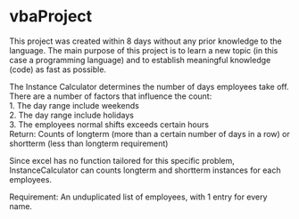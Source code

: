 # vbaProject
This project was created within 8 days without any prior knowledge to the language. The main purpose of this project is to learn a new topic (in this case a programming language) and to establish meaningful knowledge (code) as fast as possible.        
    
The Instance Calculator determines the number of days employees take off. There are a number of factors that influence the count:        
    1. The day range include weekends  
    2. The day range include holidays    
    3. The employees normal shifts exceeds certain hours  
Return: Counts of longterm (more than a certain number of days in a row) or shortterm (less than longterm requirement)  
    
Since excel has no function tailored for this specific problem, InstanceCalculator can counts longterm and shortterm instances for each employees.    
  
Requirement: An unduplicated list of employees, with 1 entry for every name.    
  
